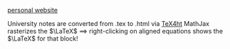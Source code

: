 [personal website](https://www.jaidenratti.com/)

University notes are converted from .tex to .html via [TeX4ht](https://tug.org/tex4ht/) MathJax rasterizes the $\LaTeX$ $\implies$ right-clicking on aligned equations shows the $\LaTeX$ for that block!

